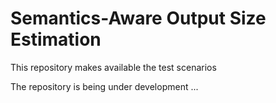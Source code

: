 # Semantics-Aware Output Size Estimation
This repository makes available the test scenarios

The repository is being under development ...
